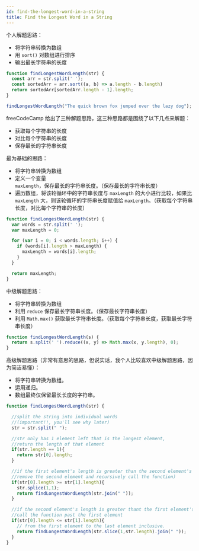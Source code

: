```yaml
---
id: find-the-longest-word-in-a-string
title: Find the Longest Word in a String
---
```


个人解题思路：

- 将字符串转换为数组
- 用 `sort()` 对数组进行排序
- 输出最长字符串的长度

```js
function findLongestWordLength(str) {
  const arr = str.split(' ');
  const sortedArr = arr.sort((a, b) => a.length - b.length)
  return sortedArr[sortedArr.length - 1].length;
}

findLongestWordLength("The quick brown fox jumped over the lazy dog");
```

freeCodeCamp 给出了三种解题思路，这三种思路都是围绕了以下几点来解题：

- 获取每个字符串的长度
- 对比每个字符串的长度
- 保存最长的字符串长度


最为基础的思路：

- 将字符串转换为数组
- 定义一个变量 `maxLength`，保存最长的字符串长度。（保存最长的字符串长度）
- 遍历数组，将该轮循环中的字符串长度与 `maxLength` 的大小进行比较，如果比 `maxLength` 大，则该轮循环的字符串长度赋值给 `maxLength`。（获取每个字符串长度，对比每个字符串的长度）

```js
function findLongestWordLength(str) {
  var words = str.split(' ');
  var maxLength = 0;

  for (var i = 0; i < words.length; i++) {
    if (words[i].length > maxLength) {
      maxLength = words[i].length;
    }
  }

  return maxLength;
}
```

中级解题思路：

- 将字符串转换为数组
- 利用 `reduce` 保存最长字符串长度。（保存最长字符串长度）
- 利用 `Math.max()` 获取最长字符串长度。（获取每个字符串长度，获取最长字符串长度）

```js
function findLongestWordLength(s) {
  return s.split(' ').reduce((x, y) => Math.max(x, y.length), 0);
}
```

高级解题思路（非常有意思的思路，但说实话，我个人比较喜欢中级解题思路，因为简洁易懂）：

- 将字符串转换为数组。
- 运用递归。
- 数组最终仅保留最长长度的字符串。

```js
function findLongestWordLength(str) {

  //split the string into individual words
  //(important!!, you'll see why later)
  str = str.split(" ");

  //str only has 1 element left that is the longest element,
  //return the length of that element
  if(str.length == 1){
    return str[0].length;
  }

  //if the first element's length is greater than the second element's (or equal)
  //remove the second element and recursively call the function)
  if(str[0].length >= str[1].length){
    str.splice(1,1);
    return findLongestWordLength(str.join(" "));
  }

  //if the second element's length is greater thant the first element's start
  //call the function past the first element
  if(str[0].length <= str[1].length){
    // from the first element to the last element inclusive.
    return findLongestWordLength(str.slice(1,str.length).join(" "));
  }
}
```
